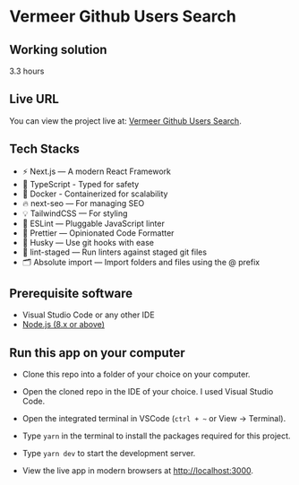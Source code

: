 # Vermeer Github Users Search

## Working solution

3.3 hours

## Live URL

You can view the project live at: [Vermeer Github Users Search](https://vermeer-github-users-search.dankore.com).

## Tech Stacks

- ⚡ Next.js — A modern React Framework
- 🔗 TypeScript - Typed for safety
- 💎 Docker - Containerized for scalability
- 🔥 next-seo — For managing SEO
- 💡 TailwindCSS — For styling
- 📏 ESLint — Pluggable JavaScript linter
- 💖 Prettier — Opinionated Code Formatter
- 🐶 Husky — Use git hooks with ease
- 🚫 lint-staged — Run linters against staged git files
- 🗂 Absolute import — Import folders and files using the @ prefix

## Prerequisite software

- Visual Studio Code or any other IDE
- [Node.js (8.x or above)](https://nodejs.org/en/download/)

## Run this app on your computer

- Clone this repo into a folder of your choice on your computer.
- Open the cloned repo in the IDE of your choice. I used Visual Studio Code.
- Open the integrated terminal in VSCode (`ctrl + ~` or View -> Terminal).

- Type `yarn` in the terminal to install the packages required for this project.
- Type `yarn dev` to start the development server.
- View the live app in modern browsers at <http://localhost:3000>.

